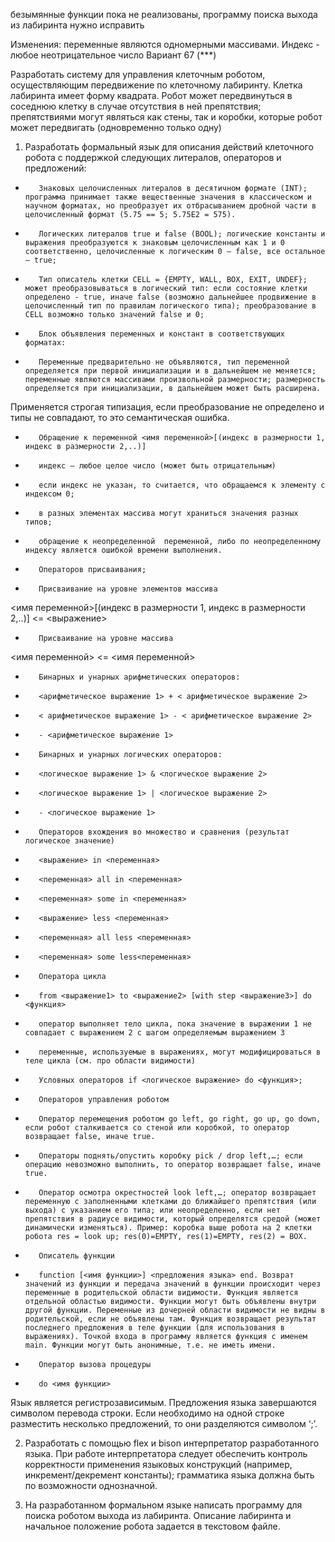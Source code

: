безымянные функции пока не реализованы, программу поиска выхода из лабиринта нужно исправить

Изменения: переменные являются одномерными массивами. Индекс - любое неотрицательное число
Вариант 67 (***)


Разработать систему для управления клеточным роботом, осуществляющим передвижение по клеточному лабиринту. Клетка лабиринта имеет форму квадрата.
Робот может передвинуться в соседнюю клетку в случае отсутствия в ней препятствия; препятствиями могут являться как стены, так и коробки, которые робот может передвигать (одновременно только одну)

  1. Разработать формальный язык для описания действий клеточного робота с поддержкой следующих литералов, операторов и предложений:
-        Знаковых целочисленных литералов в десятичном формате (INT); программа принимает также вещественные значения в классическом и научном форматах, но преобразует их отбрасыванием дробной части в целочисленный формат (5.75 == 5; 5.75E2 = 575).
-        Логических литералов true и false (BOOL); логические константы и выражения преобразуются к знаковым целочисленным как 1 и 0 соответственно, целочисленные к логическим 0 – false, все остальное – true;
-        Тип описатель клетки CELL = {EMPTY, WALL, BOX, EXIT, UNDEF}; может преобразовываться в логический тип: если состояние клетки определено - true, иначе false (возможно дальнейшее продвижение в целочисленный тип по правилам логического типа); преобразование в CELL возможно только значений false и 0;
-        Блок объявления переменных и констант в соответствующих форматах:
-        Переменные предварительно не объявляются, тип переменной определяется при первой инициализации и в дальнейшем не меняется; переменные являются массивами произвольной размерности; размерность определяется при инициализации, в дальнейшем может быть расширена.

Применяется строгая типизация, если преобразование не определено и типы не совпадают, то это семантическая ошибка.

-        Обращение к переменной <имя переменной>[(индекс в размерности 1, индекс в размерности 2,..)]
-        индекс – любое целое число (может быть отрицательным)
-        если индекс не указан, то считается, что обращаемся к элементу с индексом 0;
-        в разных элементах массива могут храниться значения разных типов;
-        обращение к неопределенной  переменной, либо по неопределенному индексу является ошибкой времени выполнения.
-        Операторов присваивания;
-        Присваивание на уровне элементов массива
<имя переменной>[(индекс в размерности 1, индекс в размерности 2,..)] <= <выражение>

-        Присваивание на уровне массива
<имя переменной> <= <имя переменной>

-        Бинарных и унарных арифметических операторов:
-        <арифметическое выражение 1> + < арифметическое выражение 2>
-        < арифметическое выражение 1> - < арифметическое выражение 2>
-        - <арифметическое выражение 1>

-        Бинарных и унарных логических операторов:
-        <логическое выражение 1> & <логическое выражение 2>
-        <логическое выражение 1> | <логическое выражение 2>
-        - <логическое выражение 1>

-        Операторов вхождения во множество и сравнения (результат логическое значение)
-        <выражение> in <переменная>
-        <переменная> all in <переменная>
-        <переменная> some in <переменная>
-        <выражение> less <переменная>
-        <переменная> all less <переменная>
-        <переменная> some less<переменная>

-        Оператора цикла
-        from <выражение1> to <выражение2> [with step <выражение3>] do <функция>
-        оператор выполняет тело цикла, пока значение в выражении 1 не совпадает с выражением 2 с шагом определяемым выражением 3
-        переменные, используемые в выражениях, могут модифицироваться в теле цикла (см. про области видимости)
-        Условных операторов if <логическое выражение> do <функция>;

-        Операторов управления роботом
-        Оператор перемещения роботом go left, go right, go up, go down, если робот сталкивается со стеной или коробкой, то оператор возвращает false, иначе true.
-        Операторы поднять/опустить коробку pick / drop left,…; если операцию невозможно выполнить, то оператор возвращает false, иначе true.
-        Оператор осмотра окрестностей look left,…; оператор возвращает переменную c заполненными клетками до ближайшего препятствия (или выхода) с указанием его типа; или неопределенно, если нет препятствия в радиусе видимости, который определятся средой (может динамически изменяться). Пример: коробка выше робота на 2 клетки робота res = look up; res(0)=EMPTY, res(1)=EMPTY, res(2) = BOX.

-        Описатель функции
-        function [<имя функции>] <предложения языка> end. Возврат значений из функции и передача значений в функции происходит через переменные в родительской области видимости. Функция является отдельной областью видимости. Функции могут быть объявлены внутри другой функции. Переменные из дочерней области видимости не видны в родительской, если не объявлены там. Функция возвращает результат последнего предложения в теле функции (для использования в выражениях). Точкой входа в программу является функция с именем main. Функции могут быть анонимные, т.е. не иметь имени.

-        Оператор вызова процедуры
-        do <имя функции>

Язык является регистрозависимым. Предложения языка завершаются символом перевода строки. Если необходимо на одной строке разместить несколько предложений, то они разделяются символом ‘;’.


2. Разработать с помощью flex и bison интерпретатор разработанного языка. При работе интерпретатора следует обеспечить контроль корректности применения языковых конструкций (например, инкремент/декремент константы); грамматика языка должна быть по возможности однозначной.


3. На разработанном формальном языке написать программу для поиска роботом выхода из лабиринта. Описание лабиринта и начальное положение робота задается в текстовом файле.
